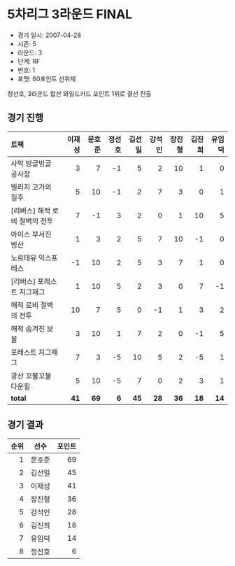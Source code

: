 # 5차리그 3라운드 FINAL

- 경기 일시: 2007-04-28
- 시즌: 5
- 라운드: 3
- 단계: RF
- 번호: 1
- 포맷: 60포인트 선취제



정선호, 3라운드 합산 와일드카드 포인트 1위로 결선 진출

## 경기 진행

| 트랙 | 이재성 | 문호준 | 정선호 | 김선일 | 강석인 | 장진형 | 김진희 | 유임덕 |
|:---|---:|---:|---:|---:|---:|---:|---:|---:|
| 사막 빙글빙글 공사장 | 3 | 7 | -1 | 5 | 2 | 10 | 1 | 0 |
| 빌리지 고가의 질주 | 5 | 10 | -1 | 2 | 7 | 3 | 0 | 1 |
| [리버스] 해적 로비 절벽의 전투 | 7 | -1 | 3 | 2 | 0 | 1 | 10 | 5 |
| 아이스 부서진 빙산 | 1 | 3 | 2 | 5 | 7 | 10 | -1 | 0 |
| 노르테유 익스프레스 | -1 | 10 | 2 | 5 | 3 | 7 | 1 | 0 |
| [리버스] 포레스트 지그재그 | 1 | 10 | 5 | 2 | 3 | 0 | 7 | -1 |
| 해적 로비 절벽의 전투 | 10 | 7 | 5 | 0 | -1 | 1 | 3 | 2 |
| 해적 숨겨진 보물 | 3 | 10 | 1 | 7 | 2 | 0 | -1 | 5 |
| 포레스트 지그재그 | 7 | 3 | -5 | 10 | 5 | 2 | -5 | 1 |
| 광산 꼬불꼬불 다운힐 | 5 | 10 | -5 | 7 | 0 | 2 | 3 | 1 |
| __total__ | __41__ | __69__ | __6__ | __45__ | __28__ | __36__ | __18__ | __14__ |




## 경기 결과

| 순위 | 선수 | 포인트 |
|---:|:---:|---:|
| 1 | 문호준 | 69 |
| 2 | 김선일 | 45 |
| 3 | 이재성 | 41 |
| 4 | 장진형 | 36 |
| 5 | 강석인 | 28 |
| 6 | 김진희 | 18 |
| 7 | 유임덕 | 14 |
| 8 | 정선호 | 6 |

